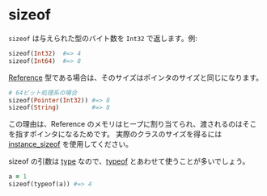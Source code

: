 # sizeof

`sizeof` は与えられた型のバイト数を `Int32` で返します。例:

```ruby
sizeof(Int32)  #=> 4
sizeof(Int64)  #=> 8
```

[Reference](http://crystal-lang.org/api/Reference.html) 型である場合は、そのサイズはポインタのサイズと同じになります。

```ruby
# 64ビット処理系の場合
sizeof(Pointer(Int32)) #=> 8
sizeof(String)         #=> 8
```

この理由は、Reference のメモリはヒープに割り当てられ、渡されるのはそこを指すポインタになるためです。
実際のクラスのサイズを得るには [instance_sizeof](instance_sizeof.html) を使用してください。

sizeof の引数は [type](type_grammar.html) なので、[typeof](typeof.html) とあわせて使うことが多いでしょう。

```ruby
a = 1
sizeof(typeof(a)) #=> 4
```
